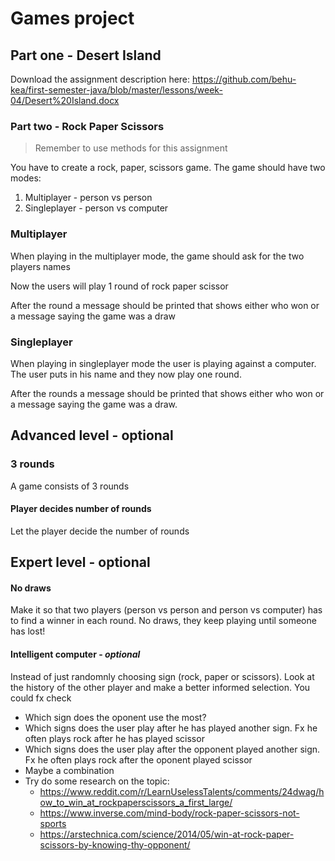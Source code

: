 

# Games project



## Part one - Desert Island

Download the assignment description here: https://github.com/behu-kea/first-semester-java/blob/master/lessons/week-04/Desert%20Island.docx



### Part two - Rock Paper Scissors

> Remember to use methods for this assignment

You have to create a rock, paper, scissors game. The game should have two modes:

1. Multiplayer - person vs person
2. Singleplayer - person vs computer



### Multiplayer

When playing in the multiplayer mode, the game should ask for the two players names 

Now the users will play 1 round of rock paper scissor

After the round a message should be printed that shows either who won or a message saying the game was a draw 



### Singleplayer

When playing in singleplayer mode the user is playing against a computer. The user puts in his name and they now play one round. 

After the rounds a message should be printed that shows either who won or a message saying the game was a draw. 



## Advanced level - optional

### 3 rounds

A game consists of 3 rounds



#### Player decides number of rounds

Let the player decide the number of rounds



## Expert level - optional

#### No draws

Make it so that two players (person vs person and person vs computer) has to find a winner in each round. No draws, they keep playing until someone has lost!



#### Intelligent computer - *optional*

Instead of just randomnly choosing sign (rock, paper or scissors). Look at the history of the other player and make a better informed selection. You could fx check

- Which sign does the oponent use the most?
- Which signs does the user play after he has played another sign. Fx he often plays rock after he has played scissor
- Which signs does the user play after the opponent played another sign. Fx he often plays rock after the oponent played scissor
- Maybe a combination
- Try do some research on the topic:
  -  https://www.reddit.com/r/LearnUselessTalents/comments/24dwag/how_to_win_at_rockpaperscissors_a_first_large/
  -  https://www.inverse.com/mind-body/rock-paper-scissors-not-sports
  -  https://arstechnica.com/science/2014/05/win-at-rock-paper-scissors-by-knowing-thy-opponent/
